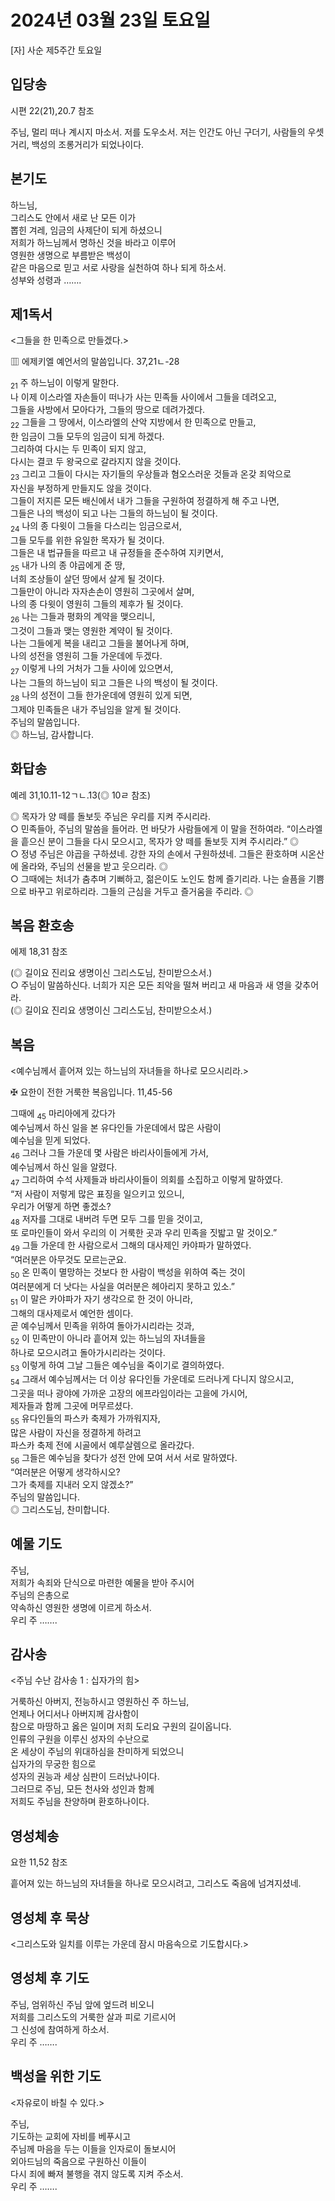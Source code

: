 # 2024년 03월 23일 토요일

[자] 사순 제5주간 토요일  


## 입당송

시편 22(21),20.7 참조

주님, 멀리 떠나 계시지 마소서. 저를 도우소서. 저는 인간도 아닌 구더기, 사람들의 우셋거리, 백성의 조롱거리가 되었나이다.  
  
## 본기도

하느님,  
그리스도 안에서 새로 난 모든 이가  
뽑힌 겨레, 임금의 사제단이 되게 하셨으니  
저희가 하느님께서 명하신 것을 바라고 이루어  
영원한 생명으로 부름받은 백성이  
같은 마음으로 믿고 서로 사랑을 실천하여 하나 되게 하소서.  
성부와 성령과 …….  
  
## 제1독서

<그들을 한 민족으로 만들겠다.>

▥ 에제키엘 예언서의 말씀입니다. 37,21ㄴ-28

<sub>21</sub> 주 하느님이 이렇게 말한다.  
나 이제 이스라엘 자손들이 떠나가 사는 민족들 사이에서 그들을 데려오고,  
그들을 사방에서 모아다가, 그들의 땅으로 데려가겠다.  
<sub>22</sub> 그들을 그 땅에서, 이스라엘의 산악 지방에서 한 민족으로 만들고,  
한 임금이 그들 모두의 임금이 되게 하겠다.  
그리하여 다시는 두 민족이 되지 않고,  
다시는 결코 두 왕국으로 갈라지지 않을 것이다.  
<sub>23</sub> 그리고 그들이 다시는 자기들의 우상들과 혐오스러운 것들과 온갖 죄악으로  
자신을 부정하게 만들지도 않을 것이다.  
그들이 저지른 모든 배신에서 내가 그들을 구원하여 정결하게 해 주고 나면,  
그들은 나의 백성이 되고 나는 그들의 하느님이 될 것이다.  
<sub>24</sub> 나의 종 다윗이 그들을 다스리는 임금으로서,  
그들 모두를 위한 유일한 목자가 될 것이다.  
그들은 내 법규들을 따르고 내 규정들을 준수하여 지키면서,  
<sub>25</sub> 내가 나의 종 야곱에게 준 땅,  
너희 조상들이 살던 땅에서 살게 될 것이다.  
그들만이 아니라 자자손손이 영원히 그곳에서 살며,  
나의 종 다윗이 영원히 그들의 제후가 될 것이다.  
<sub>26</sub> 나는 그들과 평화의 계약을 맺으리니,  
그것이 그들과 맺는 영원한 계약이 될 것이다.  
나는 그들에게 복을 내리고 그들을 불어나게 하며,  
나의 성전을 영원히 그들 가운데에 두겠다.  
<sub>27</sub> 이렇게 나의 거처가 그들 사이에 있으면서,  
나는 그들의 하느님이 되고 그들은 나의 백성이 될 것이다.  
<sub>28</sub> 나의 성전이 그들 한가운데에 영원히 있게 되면,  
그제야 민족들은 내가 주님임을 알게 될 것이다.  
주님의 말씀입니다.  
◎ 하느님, 감사합니다.  
  
## 화답송

예레 31,10.11-12ㄱㄴ.13(◎ 10ㄹ 참조)

◎ 목자가 양 떼를 돌보듯 주님은 우리를 지켜 주시리라.  
○ 민족들아, 주님의 말씀을 들어라. 먼 바닷가 사람들에게 이 말을 전하여라. “이스라엘을 흩으신 분이 그들을 다시 모으시고, 목자가 양 떼를 돌보듯 지켜 주시리라.” ◎  
○ 정녕 주님은 야곱을 구하셨네. 강한 자의 손에서 구원하셨네. 그들은 환호하며 시온산에 올라와, 주님의 선물을 받고 웃으리라. ◎  
○ 그때에는 처녀가 춤추며 기뻐하고, 젊은이도 노인도 함께 즐기리라. 나는 슬픔을 기쁨으로 바꾸고 위로하리라. 그들의 근심을 거두고 즐거움을 주리라. ◎  
  
## 복음 환호송

에제 18,31 참조

(◎ 길이요 진리요 생명이신 그리스도님, 찬미받으소서.)  
○ 주님이 말씀하신다. 너희가 지은 모든 죄악을 떨쳐 버리고 새 마음과 새 영을 갖추어라.  
(◎ 길이요 진리요 생명이신 그리스도님, 찬미받으소서.)  
  
## 복음

<예수님께서 흩어져 있는 하느님의 자녀들을 하나로 모으시리라.>

✠ 요한이 전한 거룩한 복음입니다. 11,45-56

그때에 <sub>45</sub> 마리아에게 갔다가  
예수님께서 하신 일을 본 유다인들 가운데에서 많은 사람이  
예수님을 믿게 되었다.  
<sub>46</sub> 그러나 그들 가운데 몇 사람은 바리사이들에게 가서,  
예수님께서 하신 일을 알렸다.  
<sub>47</sub> 그리하여 수석 사제들과 바리사이들이 의회를 소집하고 이렇게 말하였다.  
“저 사람이 저렇게 많은 표징을 일으키고 있으니,  
우리가 어떻게 하면 좋겠소?  
<sub>48</sub> 저자를 그대로 내버려 두면 모두 그를 믿을 것이고,  
또 로마인들이 와서 우리의 이 거룩한 곳과 우리 민족을 짓밟고 말 것이오.”  
<sub>49</sub> 그들 가운데 한 사람으로서 그해의 대사제인 카야파가 말하였다.  
“여러분은 아무것도 모르는군요.  
<sub>50</sub> 온 민족이 멸망하는 것보다 한 사람이 백성을 위하여 죽는 것이  
여러분에게 더 낫다는 사실을 여러분은 헤아리지 못하고 있소.”  
<sub>51</sub> 이 말은 카야파가 자기 생각으로 한 것이 아니라,  
그해의 대사제로서 예언한 셈이다.  
곧 예수님께서 민족을 위하여 돌아가시리라는 것과,  
<sub>52</sub> 이 민족만이 아니라 흩어져 있는 하느님의 자녀들을  
하나로 모으시려고 돌아가시리라는 것이다.  
<sub>53</sub> 이렇게 하여 그날 그들은 예수님을 죽이기로 결의하였다.  
<sub>54</sub> 그래서 예수님께서는 더 이상 유다인들 가운데로 드러나게 다니지 않으시고,  
그곳을 떠나 광야에 가까운 고장의 에프라임이라는 고을에 가시어,  
제자들과 함께 그곳에 머무르셨다.  
<sub>55</sub> 유다인들의 파스카 축제가 가까워지자,  
많은 사람이 자신을 정결하게 하려고  
파스카 축제 전에 시골에서 예루살렘으로 올라갔다.  
<sub>56</sub> 그들은 예수님을 찾다가 성전 안에 모여 서서 서로 말하였다.  
“여러분은 어떻게 생각하시오?  
그가 축제를 지내러 오지 않겠소?”  
주님의 말씀입니다.  
◎ 그리스도님, 찬미합니다.  
  
## 예물 기도

주님,  
저희가 속죄와 단식으로 마련한 예물을 받아 주시어  
주님의 은총으로  
약속하신 영원한 생명에 이르게 하소서.  
우리 주 …….  
  
## 감사송

<주님 수난 감사송 1 : 십자가의 힘>

거룩하신 아버지, 전능하시고 영원하신 주 하느님,  
언제나 어디서나 아버지께 감사함이  
참으로 마땅하고 옳은 일이며 저희 도리요 구원의 길이옵니다.  
인류의 구원을 이루신 성자의 수난으로  
온 세상이 주님의 위대하심을 찬미하게 되었으니  
십자가의 무궁한 힘으로  
성자의 권능과 세상 심판이 드러났나이다.  
그러므로 주님, 모든 천사와 성인과 함께  
저희도 주님을 찬양하며 환호하나이다.  
  
## 영성체송

요한 11,52 참조

흩어져 있는 하느님의 자녀들을 하나로 모으시려고, 그리스도 죽음에 넘겨지셨네.  
  
## 영성체 후 묵상

<그리스도와 일치를 이루는 가운데 잠시 마음속으로 기도합시다.>  
## 영성체 후 기도

주님, 엄위하신 주님 앞에 엎드려 비오니  
저희를 그리스도의 거룩한 살과 피로 기르시어  
그 신성에 참여하게 하소서.  
우리 주 …….  
  
## 백성을 위한 기도

<자유로이 바칠 수 있다.>

주님,  
기도하는 교회에 자비를 베푸시고  
주님께 마음을 두는 이들을 인자로이 돌보시어  
외아드님의 죽음으로 구원하신 이들이  
다시 죄에 빠져 불행을 겪지 않도록 지켜 주소서.  
우리 주 …….